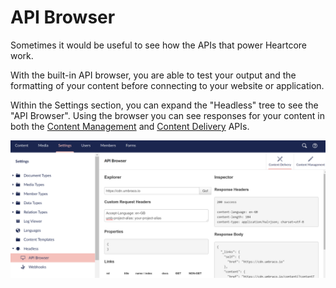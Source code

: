 # API Browser

Sometimes it would be useful to see how the APIs that power Heartcore work. 

With the built-in API browser, you are able to test your output and the formatting of your content before connecting to your website or application.

Within the Settings section, you can expand the "Headless" tree to see the "API Browser". Using the browser you can see responses for your content in both the [Content Management](../API-Documentation/Content-Management) and [Content Delivery](../API-Documentation/Content-Delivery) APIs.

![API Browser](images/heartcoreAPIBrowser.PNG)
